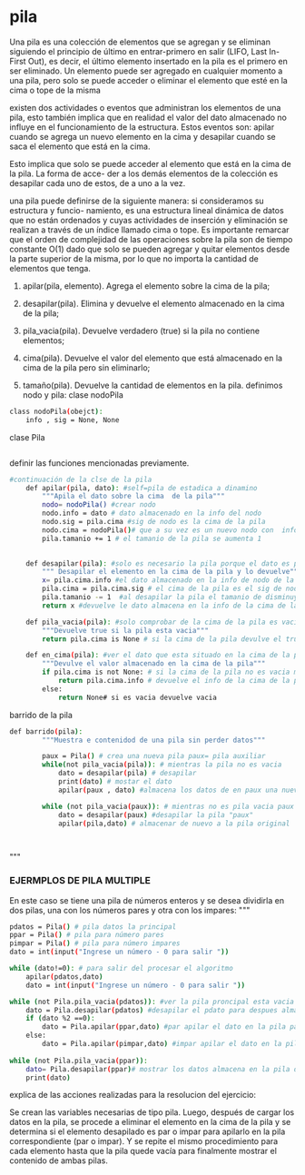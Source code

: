 # pila

Una pila es una colección de elementos que se agregan y se eliminan siguiendo el principio de último en entrar-primero en salir (LIFO, Last In-First Out), es decir, el último elemento insertado en la pila es el primero en ser eliminado. Un elemento puede ser agregado en cualquier momento a una pila, pero solo se puede acceder o eliminar el elemento que esté en la cima o tope de la misma

existen dos actividades o eventos que administran los elementos de una pila, esto también implica que en realidad el valor del dato almacenado no influye en el funcionamiento de la estructura. Estos eventos son: apilar cuando se agrega un nuevo elemento en la cima y desapilar cuando se saca el elemento que está en la cima.

Esto implica que solo se puede acceder al elemento que está en la cima de la pila. La forma de acce- der a los demás elementos de la colección es desapilar cada uno de estos, de a uno a la vez.

una pila puede definirse de la siguiente manera: si consideramos su estructura y funcio- namiento, es una estructura lineal dinámica de datos que no están ordenados y cuyas actividades de inserción y eliminación se realizan a través de un índice llamado cima o tope. Es importante remarcar que el orden de complejidad de las operaciones sobre la pila son de tiempo constante O(1) dado que solo se pueden agregar y quitar elementos desde la parte superior de la misma, por lo que no importa la cantidad de elementos que tenga.

1.	apilar(pila, elemento). Agrega el elemento sobre la cima de la pila;

2.	desapilar(pila). Elimina y devuelve el elemento almacenado en la cima de la pila;

3.	pila_vacia(pila). Devuelve verdadero (true) si la pila no contiene elementos;

4.	cima(pila). Devuelve el valor del elemento que está almacenado en la cima de la pila pero sin eliminarlo;

5.	tamaño(pila). Devuelve la cantidad de elementos en la pila.
definimos nodo y pila:
clase nodoPila

```bash
class nodoPila(obejct):
    info , sig = None, None
```

clase Pila

```bash

```

definir las funciones mencionadas previamente.

```bash
#continuación de la clse de la pila
    def apilar(pila, dato): #self=pila de estadica a dinamino
        """Apila el dato sobre la cima  de la pila"""
        nodo= nodoPila() #crear nodo
        nodo.info = dato # dato almacenado en la info del nodo
        nodo.sig = pila.cima #sig de nodo es la cima de la pila
        nodo.cima = nodoPila()# que a su vez es un nuevo nodo con  info y sig
        pila.tamanio += 1 # el tamanio de la pila se aumenta 1
        

    def desapilar(pila): #solo es necesario la pila porque el dato es pila.cima.info
        """ Desapilar el elemento en la cima de la pila y lo devuelve"""
        x= pila.cima.info #el dato almacenado en la info de nodo de la pila
        pila.cima = pila.cima.sig # el cima de la pila es el sig de nodo (el dato anterior  de la pila)
        pila.tamanio -= 1  #al desapilar la pila el tamanio de disminuye 1
        return x #devuelve le dato almacena en la info de la cima de la pila

    def pila_vacia(pila): #solo comprobar de la cima de la pila es vacia o no
        """Devuelve true si la pila esta vacia"""
        return pila.cima is None # si la cima de la pila devulve el true sino no devuelve nada

    def en_cima(pila): #ver el dato que esta situado en la cima de la pila
        """Devulve el valor almacenado en la cima de la pila"""
        if pila.cima is not None: # si la cima de la pila no es vacia muestra la cima de la pila
            return pila.cima.info # devuelve el info de la cima de la pila
        else:
            return None# si es vacia devuelve vacia
```

barrido de la pila

```bash
def barrido(pila):
        """Muestra e contenidod de una pila sin perder datos"""

        paux = Pila() # crea una nueva pila paux= pila auxiliar
        while(not pila_vacia(pila)): # mientras la pila no es vacia
            dato = desapilar(pila) # desapilar 
            print(dato) # mostar el dato
            apilar(paux , dato) #almacena los datos de en paux una nueva pila temporal

        while (not pila_vacia(paux)): # mientras no es pila vacia paux
            dato = desapilar(paux) #desapilar la pila "paux"
            apilar(pila,dato) # almacenar de nuevo a la pila original

            
```



"""
### EJERMPLOS DE PILA MULTIPLE ###
En este caso se tiene una pila de números enteros 
y se desea dividirla en dos pilas, 
una con los números pares y otra con los impares:
"""
```bash
pdatos = Pila() # pila datos la principal
ppar = Pila() # pila para número pares
pimpar = Pila() # pila para número impares
dato = int(input("Ingrese un número - 0 para salir "))

while (dato!=0): # para salir del procesar el algoritmo
    apilar(pdatos,dato)
    dato = int(input("Ingrese un número - 0 para salir "))

while (not Pila.pila_vacia(pdatos)): #ver la pila proncipal esta vacia o no
    dato = Pila.desapilar(pdatos) #desapilar el pdato para despues almacena de otro pila
    if (dato %2 ==0):
        dato = Pila.apilar(ppar,dato) #par apilar el dato en la pila par
    else:
        dato = Pila.apilar(pimpar,dato) #impar apilar el dato en la pila impar
    
while (not Pila.pila_vacia(ppar)):
    dato= Pila.desapilar(ppar)# mostrar los datos almacena en la pila de par o impar
    print(dato)

```
explica de las acciones realizadas para la resolucion del ejercicio:

Se crean las variables necesarias de tipo pila. Luego, después de cargar los datos en la pila, se procede a eliminar el elemento en la cima de la pila y se determina si el elemento desapilado es par o impar para apilarlo en la pila correspondiente (par o impar). Y se repite el mismo procedimiento para cada elemento hasta que la pila quede vacía para finalmente mostrar el contenido de ambas pilas.
